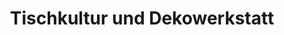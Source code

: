 ---
title: "Tischkultur und Dekowerkstatt"
url: /rathenow/tischkultur-und-dekowerkstatt/
shop: Andenken
---
